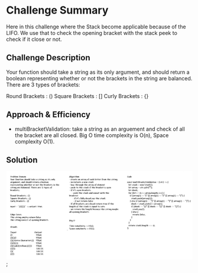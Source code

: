 # Challenge Summary

<!-- Short summary or background information -->

Here in this challenge where the Stack become applicable because of the LIFO.
We use that to check the opening bracket with the stack peek to check if it close or not.

## Challenge Description

<!-- Description of the challenge -->

Your function should take a string as its only argument, and should return a boolean representing whether or not the brackets in the string are balanced. There are 3 types of brackets:

Round Brackets : ()
Square Brackets : []
Curly Brackets : {}

## Approach & Efficiency

- multiBracketValidation: take a string as an arguement and check of all the bracket are all closed. Big O time complexity is O(n), Space complexity O(1).

## Solution

<!-- Embedded whiteboard image -->

![revers-array](../../../assets/multi-bracket-validation.png);
